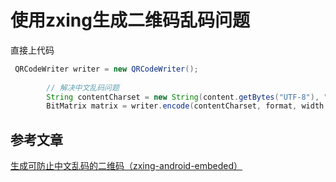 # 使用zxing生成二维码乱码问题

直接上代码

```java
 QRCodeWriter writer = new QRCodeWriter();
 
        // 解决中文乱码问题
        String contentCharset = new String(content.getBytes("UTF-8"), "ISO-8859-1");
        BitMatrix matrix = writer.encode(contentCharset, format, width, height);
```

## 参考文章

[生成可防止中文乱码的二维码（zxing-android-embeded）](https://www.jianshu.com/p/532832542d91)